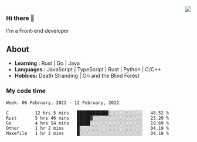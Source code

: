 <img align='right' src="https://github-readme-stats.vercel.app/api?username=strugglebak&show_icons=true">

### Hi there 👋

I'm a Front-end developer

## About

-  **Learning :** Rust | Go | Java
-  **Languages :** JavaScript | TypeScript | Rust | Python | C/C++
-  **Hobbies:** Death Stranding | Ori and the Blind Forest

### My code time

<!--START_SECTION:waka-->
```text
Week: 06 February, 2022 - 12 February, 2022

C          12 hrs 5 mins   ████████████░░░░░░░░░░░░░   48.52 % 
Rust       5 hrs 46 mins   █████▓░░░░░░░░░░░░░░░░░░░   23.20 % 
Go         4 hrs 54 mins   █████░░░░░░░░░░░░░░░░░░░░   19.69 % 
Other      1 hr 2 mins     █░░░░░░░░░░░░░░░░░░░░░░░░   04.19 % 
Makefile   1 hr 2 mins     █░░░░░░░░░░░░░░░░░░░░░░░░   04.18 % 
```
<!--END_SECTION:waka-->

